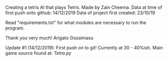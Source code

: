Creating a tetris AI that plays Tetris. 
Made by Zain Cheema. 
Data at time of first push onto github: 14/12/2019
Data of project first created: 23/10/19

Read "requirements.txt" for what modules are necessary to run the program. 

Thank you very much! Arigato Gozaimasu

Update #1 (14/12/2019): First push on to git! Currently at 30 - 40%ish. Main game source found at: *Tetra.py*